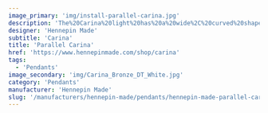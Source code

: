 ```yaml
---
image_primary: 'img/install-parallel-carina.jpg'
description: 'The%20Carina%20light%20has%20a%20wide%2C%20curved%20shape%20comprised%20of%20hand-blown%20glass%20and%20formed%20aluminum.%20Its%20compact%20design%20works%20perfectly%20in%20multiples%20and%20maintains%20a%20strength%20on%20its%20own.'
designer: 'Hennepin Made'
subtitle: 'Carina'
title: 'Parallel Carina'
href: 'https://www.hennepinmade.com/shop/carina'
tags:
  - 'Pendants'
image_secondary: 'img/Carina_Bronze_DT_White.jpg'
category: 'Pendants'
manufacturer: 'Hennepin Made'
slug: '/manufacturers/hennepin-made/pendants/hennepin-made-parallel-carina'
---
```


